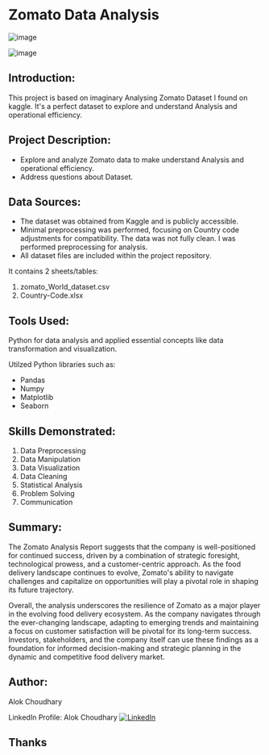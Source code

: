 # Zomato Data Analysis 

![image](https://github.com/alokchoudhary05/alokchoudhary/assets/148992523/a7565309-7d61-4a38-81cd-4fa7154f2e00)

![image](https://github.com/alokchoudhary05/alokchoudhary/assets/148992523/77b5f69a-872e-443f-bd7b-edff9a91d814)

## Introduction: 
This project is based on imaginary Analysing Zomato Dataset I found on kaggle. It's a perfect dataset to explore and understand Analysis and operational efficiency.

## Project Description:
* Explore and analyze Zomato data to make understand Analysis and operational efficiency.
* Address questions about Dataset.

## Data Sources:
* The dataset was obtained from Kaggle and is publicly accessible.
* Minimal preprocessing was performed, focusing on Country code adjustments for compatibility. The data was not fully clean. I was performed preprocessing for analysis.
* All dataset files are included within the project repository.

It contains 2 sheets/tables:
1. zomato_World_dataset.csv
2. Country-Code.xlsx


## Tools Used:
Python for data analysis and applied essential concepts like data transformation and visualization.

Utilzed Python libraries such as:

* Pandas
* Numpy
* Matplotlib
* Seaborn

## Skills Demonstrated:

1. Data Preprocessing
2. Data Manipulation
3. Data Visualization
4. Data Cleaning
5. Statistical Analysis
6. Problem Solving
7. Communication

## Summary:

The Zomato Analysis Report suggests that the company is well-positioned for continued success, driven by a combination of strategic foresight, technological prowess, and a customer-centric approach. As the food delivery landscape continues to evolve, Zomato's ability to navigate challenges and capitalize on opportunities will play a pivotal role in shaping its future trajectory.

Overall, the analysis underscores the resilience of Zomato as a major player in the evolving food delivery ecosystem. As the company navigates through the ever-changing landscape, adapting to emerging trends and maintaining a focus on customer satisfaction will be pivotal for its long-term success. Investors, stakeholders, and the company itself can use these findings as a foundation for informed decision-making and strategic planning in the dynamic and competitive food delivery market.

## Author:
Alok Choudhary

LinkedIn Profile: Alok Choudhary 
[![LinkedIn](https://img.shields.io/badge/LinkedIn-Connect-blue)](linkedin.com/in/alok-choudhary9341776554)

## Thanks
